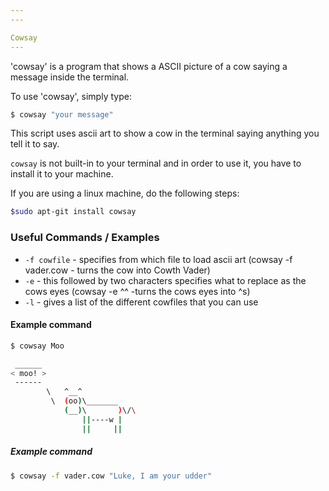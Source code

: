 ```yaml
---
---

Cowsay
---
```

'cowsay' is a program that shows a ASCII picture of a cow saying a message inside the terminal.

To use 'cowsay', simply type:

~~~bash
$ cowsay "your message"
~~~

This script uses ascii art to show a cow in the terminal saying anything you tell it to say.

`cowsay`  is not built-in to your terminal and in order to use it, you have to install it to your machine. 

If you are using a linux machine, do the following steps:

~~~bash
$sudo apt-git install cowsay
~~~

### Useful Commands / Examples 
- `-f cowfile` - specifies from which file to load ascii art (cowsay -f vader.cow - turns the cow into Cowth Vader) 
- `-e` - this followed by two characters specifies what to replace as the cows eyes (cowsay -e ^^ -turns the cows eyes into ^s)
- `-l` - gives a list of the different cowfiles that you can use

#### Example command
~~~bash
$ cowsay Moo
~~~
~~~ bash
 ______ 
< moo! >
 ------ 
        \   ^__^
         \  (oo)\_______
            (__)\       )\/\
                ||----w |
                ||     ||
~~~

##### Example command
~~~bash
$ cowsay -f vader.cow "Luke, I am your udder"
~~~



